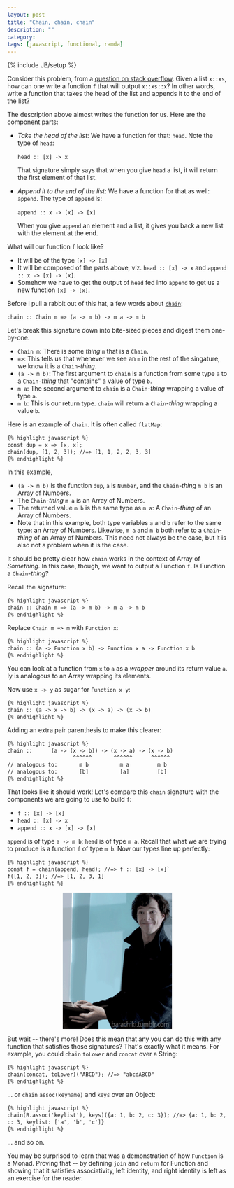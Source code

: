 ```yaml
---
layout: post
title: "Chain, chain, chain"
description: ""
category: 
tags: [javascript, functional, ramda]
---
```

{% include JB/setup %}


Consider this problem, from a [question on stack overflow](http://stackoverflow.com/questions/40026018/using-ramda-and-pointfree-style-how-can-i-copy-the-first-item-of-an-array-to-t/40028255#40028255). 
Given a list `x::xs`, how can one write a function `f` that will output `x::xs::x`? In other 
words, write a function that takes the head of the list and appends it to the end of the 
list?

The description above almost writes the function for us. Here are the component parts:

* _Take the head of the list_: We have a function for that: `head`. Note the type of `head`:


    `head :: [x] -> x`

  That signature simply says that when you give `head` a list, it will return 
  the first element of that list.
* _Append it to the end of the list_: We have a function for that as well: `append`. The type 
  of `append` is: 
  
    `append :: x -> [x] -> [x]`

  When you give `append` an element and a list, it gives you 
  back a new list with the element at the end.

What will our function `f` look like?

* It will be of the type `[x] -> [x]`
* It will be composed of the parts above, viz. `head :: [x] -> x` and 
  `append :: x -> [x] -> [x]`.
* Somehow we have to get the output of `head` fed into `append` to get us a new 
  function `[x] -> [x]`.

Before I pull a rabbit out of this hat, a few words about 
[`chain`](http://ramdajs.com/docs/#chain): 

    chain :: Chain m => (a -> m b) -> m a -> m b

Let's break this signature down into bite-sized pieces and digest them one-by-one.

* `Chain m`: There is some _thing_ `m` that is a `Chain`. 
* `=>`: This tells us that whenever we see an `m` in the rest of the singature, 
  we know it is a `Chain`-_thing_.
* `(a -> m b)`: The first argument to `chain` is a function from some type `a`
  to a `Chain-`_thing_ that "contains" a value of type `b`.
* `m a`: The second argument to `chain` is a `Chain`-_thing_ wrapping a value of type `a`.
* `m b`: This is our return type. `chain` will return a `Chain`-_thing_ wrapping a value `b`.

Here is an example of `chain`. It is often called `flatMap`:

    {% highlight javascript %}
    const dup = x => [x, x];
    chain(dup, [1, 2, 3]); //=> [1, 1, 2, 2, 3, 3]
    {% endhighlight %}

In this example, 

* `(a -> m b)` is the function `dup`, `a` is `Number`, and the `Chain`-_thing_ `m b` is 
  an Array of Numbers.
* The `Chain`-_thing_ `m a` is an Array of Numbers. 
* The returned value `m b` is the same type as `m a`: A `Chain`-_thing_ of an Array of Numbers.
* Note that in this example, both type variables `a` and `b` refer to the same type: 
  an Array of Numbers. Likewise, `m a` and `m b` both refer to a `Chain`-_thing_ of an
  Array of Numbers. This need not always be the case, but it is also not a problem when it 
  is the case.

It should be pretty clear how `chain` works in the context of Array of _Something_. In this case, though, 
we want to output a Function `f`. Is Function a `Chain`-_thing_?

Recall the signature:

    {% highlight javascript %}
    chain :: Chain m => (a -> m b) -> m a -> m b
    {% endhighlight %}

Replace `Chain m => m` with `Function x`:

    {% highlight javascript %}
    chain :: (a -> Function x b) -> Function x a -> Function x b
    {% endhighlight %}

You can look at a function from `x` to `a` as a _wrapper_ around its return value `a`. 
Iy is analogous to an Array wrapping its elements.

Now use `x -> y` as sugar for `Function x y`:

    {% highlight javascript %}
    chain :: (a -> x -> b) -> (x -> a) -> (x -> b)
    {% endhighlight %}

Adding an extra pair parenthesis to make this clearer:

    {% highlight javascript %}
    chain ::      (a -> (x -> b)) -> (x -> a) -> (x -> b)
                         ^^^^^^       ^^^^^^      ^^^^^^
    // analogous to:       m b          m a         m b
    // analogous to:       [b]          [a]         [b]
    {% endhighlight %}
                                           
That looks like it should work! Let's compare this `chain` signature with the components 
we are going to use to build `f`:

* `f :: [x] -> [x]`
* `head :: [x] -> x`
* `append :: x -> [x] -> [x]`

`append` is of type `a -> m b`; `head` is of type `m a`. Recall that what we are trying 
to produce is a function `f` of type `m b`. Now our types line up perfectly:

    {% highlight javascript %}
    const f = chain(append, head); //=> f :: [x] -> [x]`
    f([1, 2, 3]); //=> [1, 2, 3, 1]
    {% endhighlight %}

<img src="/assets/img/rabbit-hat-sherlock.gif" alt="ta-da" style="display:block; margin:auto" />

But wait -- there's more! Does this mean that any you can do this with any function
that satisfies those signatures? That's exactly what it means. For example, you could 
`chain` `toLower` and `concat` over a String:

    {% highlight javascript %}
    chain(concat, toLower)("ABCD"); //=> "abcdABCD"
    {% endhighlight %}

... or `chain` `assoc(keyname)` and `keys` over an Object:

    {% highlight javascript %}
    chain(R.assoc('keylist'), keys)({a: 1, b: 2, c: 3}); //=> {a: 1, b: 2, c: 3, keylist: ['a', 'b', 'c']}
    {% endhighlight %}

... and so on. 

You may be surprised to learn that was a demonstration of how `Function` is a Monad. 
Proving that -- by defining `join` and `return` for Function and showing that it satisfies
associativity, left identity, and right identity is left as an exercise for the reader.

